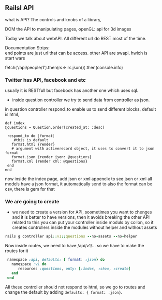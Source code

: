 
## Railsl API 

what is API? The controls and knobs of a library, 

DOM the API to manipulating pages, openGL: api for 3d images 

Today we talk about webAPI. All different url do REST most of the time.

Documentation Strips:  
end points are just url that can be access.
other API are swapi. hwich is start wars 



fetch('/api/people/1').then(rs=> rs.json()).then(console.info)

### Twitter has API, facebook and etc 

usually it is RESTfull but facebook has another one which uses sql.

* inside question controller we try to send data from controller as json. 

in question controller
respond_to enable us to send different blocks, default is html, 
```
def index
@questions = Question.order(created_at: :desc)

 respond_to do |format|
    #this is default 
   format.html {render}
   # argument with activerecord object, it uses to convert it to json format
   format.json {render json: @questions}
   format.xml {render xml: @questions}
 end 
end 
```
now inside the index page, add json or xml appendix to see json or xml
all models have a json format, it automatically send to 
also the format can be csv, there is gem for that 

### We are going to create 
* we need to create a version for API, soometimes you want to chenges and it is better to have versions, then it avoids breaking the other API related to this 
you can put your controller inside moduls by collon, so it creates controllers inside the modules 
without helper and without assets 
```ruby
rails g controller api::v1::questions --no-aasets --no-helper
```
Now inside routes, we need to have /api/v1/... so we have to make the routes for it 
```ruby
 namespace :api, defaults: { format: :json} do 
   namespace :v1 do 
      resources :questions, only: [:index, :show, :create]
   end 
 end 
```
All these controller should not respond to html, so we go to routes and change the default by adding `defaults: { format: :json}`. 


